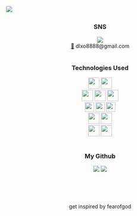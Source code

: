 <img src="https://velog.velcdn.com/images/fearofcod/profile/51fa5a5e-f7b6-4fc9-93f6-5ec52d930054/image.png">

 <H2> </H2>

 <div align='center'>
    <H3> SNS </H3>
    <a href="https://velog.io/@fearofcod"><img src="https://img.shields.io/badge/Velog-20C997?style=flat-square&logo=Velog&logoColor=white"/></a><br>
    <a href=mailto:dlxo8888@gmail.com>📧</a>
   dlxo8888@gmail.com
  </div><br>

<div align='center' > 
 
 <H3>Technologies Used </H3>
  
  <img src="https://img.shields.io/badge/java-007396?style=for-the-badge&logo=java&logoColor=white" height="30">   
  <img src="https://img.shields.io/badge/springboot-6DB33F?style=for-the-badge&logo=spring&logoColor=white" height="30"> 
  <br>
  
  <img src="https://img.shields.io/badge/html-E34F26?style=for-the-badge&logo=html5&logoColor=white" height="30"> 
  <img src="https://img.shields.io/badge/css-1572B6?style=for-the-badge&logo=css3&logoColor=white" height="30"> 
  <img src="https://img.shields.io/badge/styled components-DB7093?style=for-the-badge&logo=styledcomponents&logoColor=white" height="30"> 
  <br>
  <img src="https://img.shields.io/badge/javascript-F7DF1E?style=for-the-badge&logo=javascript&logoColor=black" height="25"> 
  <img src="https://img.shields.io/badge/react-61DAFB?style=for-the-badge&logo=react&logoColor=black" height="25"> 
  <img src="https://img.shields.io/badge/node.js-339933?style=for-the-badge&logo=Node.js&logoColor=white" height="25"> 
  <br>
  <img src="https://img.shields.io/badge/oracle-F80000?style=for-the-badge&logo=oracle&logoColor=white" height="30"> 
  <img src="https://img.shields.io/badge/mysql-4479A1?style=for-the-badge&logo=mysql&logoColor=white" height="30"> 
   
   <br>
  <img src="https://img.shields.io/badge/amazonaws-232F3E?style=for-the-badge&logo=amazonaws&logoColor=white" height="30"> 
  <img src="https://img.shields.io/badge/kubernetes-326CE5?style=for-the-badge&logo=kubernetes&logoColor=white" height="30"> 
   <br>
  
</div>
<br>
  
<div align='center' height=50px>
 <H3>My Github</H3>
<img src= "https://github-readme-stats.vercel.app/api?username=fearofgod0001&show_icons=true">
<img src="https://github-readme-stats.vercel.app/api/top-langs/?username=fearofgod0001&layout=compact""(https://github.com/fearofgod0001/github-readme-stats">
</div>
<br>
<br>
 <div align='center'>
  
   <H2> </H2>
   <br>
get inspired by fearofgod
</div><br>


  
  

<!--
**fearofgod0001/fearofgod0001** is a ✨ _special_ ✨ repository because its `README.md` (this file) appears on your GitHub profile.

Here are some ideas to get you started:

- 🔭 I’m currently working on ...
- 🌱 I’m currently learning ...
- 👯 I’m looking to collaborate on ...
- 🤔 I’m looking for help with ...
- 💬 Ask me about ...
- 📫 How to reach me: ...
- 😄 Pronouns: ...
- ⚡ Fun fact: ...
-->
